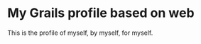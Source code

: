 My Grails profile based on web
==============================

This is the profile of myself, by myself, for myself.
